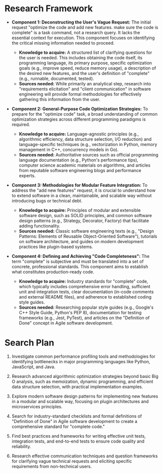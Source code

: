 # Research Framework

- **Component 1: Deconstructing the User's Vague Request:** The initial request "optimize the code and add new features. make sure the code is complete" is a task command, not a research query. It lacks the essential context for execution. This component focuses on identifying the critical missing information needed to proceed.
    - **Knowledge to acquire:** A structured list of clarifying questions for the user is needed. This includes obtaining the code itself, its programming language, its primary purpose, specific optimization goals (e.g., improve speed, reduce memory usage), a description of the desired new features, and the user's definition of "complete" (e.g., runnable, documented, tested).
    - **Sources needed:** While primarily an analytical step, research into "requirements elicitation" and "client communication" in software engineering will provide formal methodologies for effectively gathering this information from the user.

- **Component 2: General-Purpose Code Optimization Strategies:** To prepare for the "optimize code" task, a broad understanding of common optimization strategies across different programming paradigms is required.
    - **Knowledge to acquire:** Language-agnostic principles (e.g., algorithmic efficiency, data structure selection, I/O reduction) and language-specific techniques (e.g., vectorization in Python, memory management in C++, concurrency models in Go).
    - **Sources needed:** Authoritative sources such as official programming language documentation (e.g., Python's performance tips), computer science academic materials on algorithms, and articles from reputable software engineering blogs and performance experts.

- **Component 3: Methodologies for Modular Feature Integration:** To address the "add new features" request, it is crucial to understand how to extend software in a clean, maintainable, and scalable way without introducing bugs or technical debt.
    - **Knowledge to acquire:** Principles of modular and extensible software design, such as SOLID principles, and common software design patterns (e.g., Strategy, Decorator, Factory) that facilitate adding functionality.
    - **Sources needed:** Classic software engineering texts (e.g., "Design Patterns: Elements of Reusable Object-Oriented Software"), tutorials on software architecture, and guides on modern development practices like plugin-based systems.

- **Component 4: Defining and Achieving "Code Completeness":** The term "complete" is subjective and must be translated into a set of concrete, professional standards. This component aims to establish what constitutes production-ready code.
    - **Knowledge to acquire:** Industry standards for "complete" code, which typically includes comprehensive error handling, sufficient unit and integration tests, clear documentation (in-code comments and external README files), and adherence to established coding style guides.
    - **Sources needed:** Researching popular style guides (e.g., Google's C++ Style Guide, Python's PEP 8), documentation for testing frameworks (e.g., Jest, PyTest), and articles on the "Definition of Done" concept in Agile software development.

# Search Plan

1. Investigate common performance profiling tools and methodologies for identifying bottlenecks in major programming languages like Python, JavaScript, and Java.

2. Research advanced algorithmic optimization strategies beyond basic Big O analysis, such as memoization, dynamic programming, and efficient data structure selection, with practical implementation examples.

3. Explore modern software design patterns for implementing new features in a modular and scalable way, focusing on plugin architectures and microservices principles.

4. Search for industry-standard checklists and formal definitions of "Definition of Done" in Agile software development to create a comprehensive standard for "complete code."

5. Find best practices and frameworks for writing effective unit tests, integration tests, and end-to-end tests to ensure code quality and reliability.

6. Research effective communication techniques and question frameworks for clarifying vague technical requests and eliciting specific requirements from non-technical users.